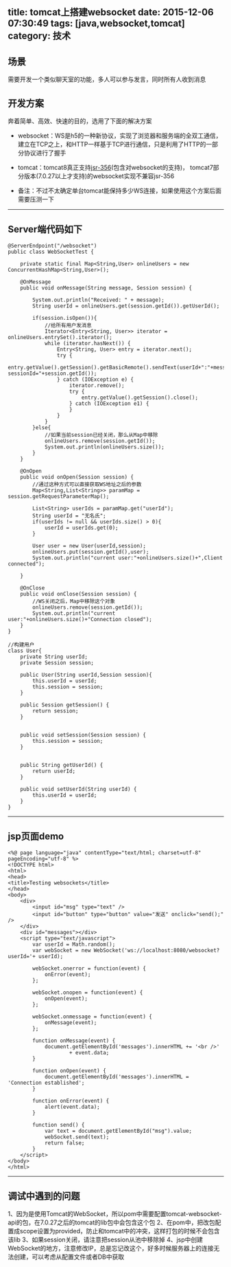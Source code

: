 title: tomcat上搭建websocket
date: 2015-12-06 07:30:49
tags: [java,websocket,tomcat]
category: 技术
---

## 场景
需要开发一个类似聊天室的功能，多人可以参与发言，同时所有人收到消息

## 开发方案
奔着简单、高效、快速的目的，选用了下面的解决方案
- websocket：WS是h5的一种新协议，实现了浏览器和服务端的全双工通信，建立在TCP之上，和HTTP一样基于TCP进行通信，只是利用了HTTP的一部分协议进行了握手
- tomcat：tomcat8真正支持[jsr-356](http://wiki.jikexueyuan.com/project/tomcat/web-socket.html)(包含对websocket的支持)， tomcat7部分版本(7.0.27以上才支持)的websocket实现不兼容jsr-356

- 备注：不过不太确定单台tomcat能保持多少WS连接，如果使用这个方案后面需要压测一下

-------------------


<!--more-->

## Server端代码如下

	@ServerEndpoint("/websocket")
	public class WebSocketTest {
		
		private static final Map<String,User> onlineUsers = new ConcurrentHashMap<String,User>();

		@OnMessage
		public void onMessage(String message, Session session) {
			
			System.out.println("Received: " + message);
			String userId = onlineUsers.get(session.getId()).getUserId();

			if(session.isOpen()){
				//给所有用户发消息
				Iterator<Entry<String, User>> iterator = onlineUsers.entrySet().iterator();
				while (iterator.hasNext()) {
					Entry<String, User> entry = iterator.next();
					try {
						entry.getValue().getSession().getBasicRemote().sendText(userId+":"+message+",and sessionId="+session.getId());
					} catch (IOException e) {
						iterator.remove();
						try {
							entry.getValue().getSession().close();
						} catch (IOException e1) {
						}
					}
				}
			}else{
				//如果当前session已经关闭，那么从Map中移除
				onlineUsers.remove(session.getId());
				System.out.println(onlineUsers.size());
			}
		}

		@OnOpen
		public void onOpen(Session session) {
			//通过这种方式可以直接获取WS地址之后的参数
			Map<String,List<String>> paramMap = session.getRequestParameterMap();
			
	        List<String> userIds = paramMap.get("userId");
			String userId = "无名氏";
	        if(userIds != null && userIds.size() > 0){
	        	userId = userIds.get(0);
	        }
			
	        User user = new User(userId,session);
			onlineUsers.put(session.getId(),user);
			System.out.println("current user:"+onlineUsers.size()+",Client connected");
			
		}

		@OnClose
		public void onClose(Session session) {
			//WS关闭之后，Map中移除这个对象
			onlineUsers.remove(session.getId());
			System.out.println("current user:"+onlineUsers.size()+"Connection closed");
		}
	}

	//构建用户
	class User{
		private String userId;
		private Session session;
		
		public User(String userId,Session session){
			this.userId = userId;
			this.session = session;
		}

		public Session getSession() {
			return session;
		}


		public void setSession(Session session) {
			this.session = session;
		}


		public String getUserId() {
			return userId;
		}

		public void setUserId(String userId) {
			this.userId = userId;
		}
	}

-------------------------

## jsp页面demo

	<%@ page language="java" contentType="text/html; charset=utf-8" pageEncoding="utf-8" %>
	<!DOCTYPE html>
	<html>
	<head>
	<title>Testing websockets</title>
	</head>
	<body>
		<div>
			<input id="msg" type="text" />
			<input id="button" type="button" value="发送" onclick="send();" />
		</div>
		<div id="messages"></div>
		<script type="text/javascript">
			var userId = Math.random();
			var webSocket = new WebSocket('ws://localhost:8080/websocket?userId='+ userId);

			webSocket.onerror = function(event) {
				onError(event);
			};

			webSocket.onopen = function(event) {
				onOpen(event);
			};

			webSocket.onmessage = function(event) {
				onMessage(event);
			};

			function onMessage(event) {
				document.getElementById('messages').innerHTML += '<br />'
						+ event.data;
			}

			function onOpen(event) {
				document.getElementById('messages').innerHTML = 'Connection established';
			}

			function onError(event) {
				alert(event.data);
			}

			function send() {
				var text = document.getElementById("msg").value;
				webSocket.send(text);
				return false;
			}
		</script>
	</body>
	</html>

-------------------------
## 调试中遇到的问题
1、因为是使用Tomcat的WebSocket，所以pom中需要配置tomcat-websocket-api的包，在7.0.27之后的tomcat的lib包中会包含这个包
2、在pom中，把改包配置成scope设置为provided，防止和tomcat中的冲突，这样打包的时候不会包含该lib
3、如果session关闭，请注意把session从池中移除掉
4、jsp中创建WebSocket的地方，注意修改IP，总是忘记改这个，好多时候服务器上的连接无法创建，可以考虑从配置文件或者DB中获取










